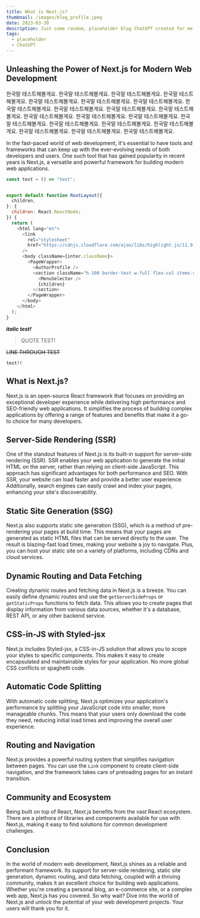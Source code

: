 ```yaml
---
title: What is Next.js?
thumbnail: /images/blog_profile.jpeg
date: 2023-03-30
description: Just some random, placeholder blog ChatGPT created for me about Next.js.
tags:
  - placeholder
  - ChatGPT
---
```


## Unleashing the Power of Next.js for Modern Web Development

한국말 테스트해볼게요. 한국말 테스트해볼게요. 한국말 테스트해볼게요. 한국말 테스트해볼게요. 한국말 테스트해볼게요. 한국말 테스트해볼게요. 한국말 테스트해볼게요. 한국말 테스트해볼게요. 한국말 테스트해볼게요. 한국말 테스트해볼게요. 한국말 테스트해볼게요. 한국말 테스트해볼게요. 한국말 테스트해볼게요. 한국말 테스트해볼게요. 한국말 테스트해볼게요. 한국말 테스트해볼게요. 한국말 테스트해볼게요. 한국말 테스트해볼게요. 한국말 테스트해볼게요. 한국말 테스트해볼게요. 한국말 테스트해볼게요.

In the fast-paced world of web development, it's essential to have tools and frameworks that can keep up with the ever-evolving needs of both developers and users. One such tool that has gained popularity in recent years is Next.js, a versatile and powerful framework for building modern web applications.

```javascript
const test = () => "test";


export default function RootLayout({
  children,
}: {
  children: React.ReactNode;
}) {
  return (
    <html lang="en">
      <link
        rel="stylesheet"
        href="https://cdnjs.cloudflare.com/ajax/libs/highlight.js/11.9.0/styles/atom-one-dark.css"
      />
      <body className={inter.className}>
        <PageWrapper>
          <AuthorProfile />
          <section className="h-100 border-test w-full flex-col items-center justify-center px-5">
            <MenuSelector />
            {children}
          </section>
        </PageWrapper>
      </body>
    </html>
  );
}
```

**_italic test!_**

> QUOTE TEST!

~~LINE THROUGH TEST~~

`test!!`

## What is Next.js?

Next.js is an open-source React framework that focuses on providing an exceptional developer experience while delivering high performance and SEO-friendly web applications. It simplifies the process of building complex applications by offering a range of features and benefits that make it a go-to choice for many developers.

## Server-Side Rendering (SSR)

One of the standout features of Next.js is its built-in support for server-side rendering (SSR). SSR enables your web application to generate the initial HTML on the server, rather than relying on client-side JavaScript. This approach has significant advantages for both performance and SEO. With SSR, your website can load faster and provide a better user experience. Additionally, search engines can easily crawl and index your pages, enhancing your site's discoverability.

## Static Site Generation (SSG)

Next.js also supports static site generation (SSG), which is a method of pre-rendering your pages at build time. This means that your pages are generated as static HTML files that can be served directly to the user. The result is blazing-fast load times, making your website a joy to navigate. Plus, you can host your static site on a variety of platforms, including CDNs and cloud services.

## Dynamic Routing and Data Fetching

Creating dynamic routes and fetching data in Next.js is a breeze. You can easily define dynamic routes and use the `getServerSideProps` or `getStaticProps` functions to fetch data. This allows you to create pages that display information from various data sources, whether it's a database, REST API, or any other backend service.

## CSS-in-JS with Styled-jsx

Next.js includes Styled-jsx, a CSS-in-JS solution that allows you to scope your styles to specific components. This makes it easy to create encapsulated and maintainable styles for your application. No more global CSS conflicts or spaghetti code.

## Automatic Code Splitting

With automatic code splitting, Next.js optimizes your application's performance by splitting your JavaScript code into smaller, more manageable chunks. This means that your users only download the code they need, reducing initial load times and improving the overall user experience.

## Routing and Navigation

Next.js provides a powerful routing system that simplifies navigation between pages. You can use the `Link` component to create client-side navigation, and the framework takes care of preloading pages for an instant transition.

## Community and Ecosystem

Being built on top of React, Next.js benefits from the vast React ecosystem. There are a plethora of libraries and components available for use with Next.js, making it easy to find solutions for common development challenges.

## Conclusion

In the world of modern web development, Next.js shines as a reliable and performant framework. Its support for server-side rendering, static site generation, dynamic routing, and data fetching, coupled with a thriving community, makes it an excellent choice for building web applications. Whether you're creating a personal blog, an e-commerce site, or a complex web app, Next.js has you covered. So why wait? Dive into the world of Next.js and unlock the potential of your web development projects. Your users will thank you for it.
